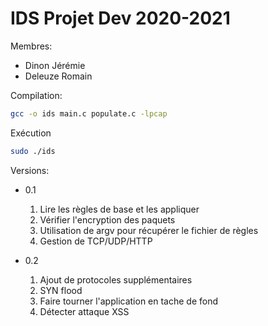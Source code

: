 # IDS Projet Dev 2020-2021

Membres:

* Dinon Jérémie
* Deleuze Romain

Compilation:

```bash
gcc -o ids main.c populate.c -lpcap
```

Exécution

```bash
sudo ./ids
```

Versions:

* 0.1

  1. Lire les règles de base et les appliquer
  2. Vérifier l'encryption des paquets
  3. Utilisation de argv pour récupérer le fichier de règles
  4. Gestion de TCP/UDP/HTTP

* 0.2

  1. Ajout de protocoles supplémentaires
  2. SYN flood
  3. Faire tourner l'application en tache de fond
  4. Détecter attaque XSS
